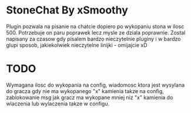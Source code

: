 # StoneChat By xSmoothy
Plugin pozwala na pisanie na chatcie dopiero po wykopaniu stona w ilosc 500.
Potrzebuje on paru poprawek lecz mysle ze dziala poprawnie.
Zostal napisany za czasow gdy pisalem bardzo nieczytelnie pluginy i w bardzo glupi sposob, jakiekolwiek nieczytelne linijki - omijajcie xD

# TODO 

Wymagana ilosc do wykopania na config,
wiadomosc ktora jest wysylana do gracza gdy nie ma wykopanego "x" kamienia takze na config,
zablokowanie msg jak gracz ma wykopane mniej niz "x" kamienia do wlaczenia lub wylaczenia takze w configu.
